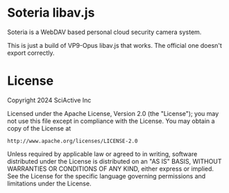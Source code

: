 # Soteria libav.js

Soteria is a WebDAV based personal cloud security camera system.

This is just a build of VP9-Opus libav.js that works. The official one doesn't export correctly.

# License

Copyright 2024 SciActive Inc

Licensed under the Apache License, Version 2.0 (the "License");
you may not use this file except in compliance with the License.
You may obtain a copy of the License at

    http://www.apache.org/licenses/LICENSE-2.0

Unless required by applicable law or agreed to in writing, software
distributed under the License is distributed on an "AS IS" BASIS,
WITHOUT WARRANTIES OR CONDITIONS OF ANY KIND, either express or implied.
See the License for the specific language governing permissions and
limitations under the License.
